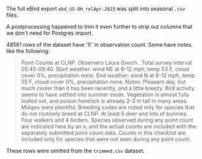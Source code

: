 The full eBird export `ebd_US-OH_relApr-2023` was split into seasonal `.csv` files.

A postprocessing happened to trim it even further to strip out columns that we don't need for Postgres import.

48561 rows of the dataset have 'X' in observation count. Some have notes like the following:

> Point Counts at CLNP. Observers Laura Gooch . Total survey interval 05:45-09:40. Start weather: wind NE at 8-12 mph, temp 53 F, cloud cover 0%, precipitation none. End weather: wind N at 8-12 mph, temp 55 F, cloud cover 0%, precipitation none. Notes: Pleasant day, but much cooler than it has been recently, and a little breezy. Bird activity seems to have settled into summer mode. Vegetation is almost fully leafed out, and poison hemlock is already 2-3 m tall in many areas. Midges were plentiful. Breeding codes are noted only for species that do not routinely breed at CLNP. At least 5 deer and lots of bunnies. Four walkers and 4 birders. Species observed during any point count are indicated here by an x, and the actual counts are included with the separately submitted point count data. Counts in this checklist are included only for species that were not seen during any point count.

These rows were omitted from the `trimmed.csv` dataset.
